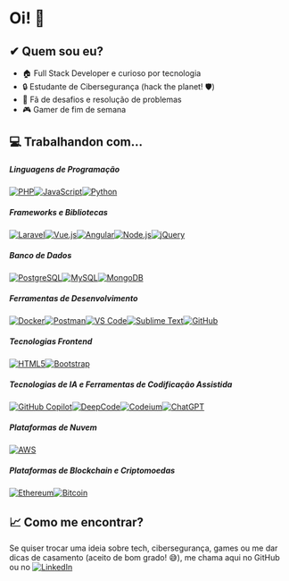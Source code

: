 # Oi! 👋

## ✔ Quem sou eu?

- 🏠 Full Stack Developer e curioso por tecnologia
- 🔒 Estudante de Cibersegurança (hack the planet! 🛡️)
- 🌟 Fã de desafios e resolução de problemas
- 🎮 Gamer de fim de semana

## 💻 Trabalhandon com...
##### **Linguagens de Programação**
[![PHP](https://img.shields.io/badge/PHP-777BB4?style=for-the-badge&logo=php&logoColor=white)](https://www.php.net/)[![JavaScript](https://img.shields.io/badge/JavaScript-F7DF1E?style=for-the-badge&logo=javascript&logoColor=black)](https://developer.mozilla.org/en-US/docs/Web/JavaScript)[![Python](https://img.shields.io/badge/Python-3776AB?style=for-the-badge&logo=python&logoColor=white)](https://www.python.org/)

##### **Frameworks e Bibliotecas**
[![Laravel](https://img.shields.io/badge/Laravel-FF2D20?style=for-the-badge&logo=laravel&logoColor=white)](https://laravel.com/)[![Vue.js](https://img.shields.io/badge/Vue.js-4FC08D?style=for-the-badge&logo=vue.js&logoColor=white)](https://vuejs.org/)[![Angular](https://img.shields.io/badge/Angular-DD0031?style=for-the-badge&logo=angular&logoColor=white)](https://angular.io/)[![Node.js](https://img.shields.io/badge/Node.js-339933?style=for-the-badge&logo=node.js&logoColor=white)](https://nodejs.org/)[![jQuery](https://img.shields.io/badge/jQuery-0769AD?style=for-the-badge&logo=jquery&logoColor=white)](https://jquery.com/)

##### **Banco de Dados**
[![PostgreSQL](https://img.shields.io/badge/PostgreSQL-336791?style=for-the-badge&logo=postgresql&logoColor=white)](https://www.postgresql.org/)[![MySQL](https://img.shields.io/badge/MySQL-4479A1?style=for-the-badge&logo=mysql&logoColor=white)](https://www.mysql.com/)[![MongoDB](https://img.shields.io/badge/MongoDB-47A248?style=for-the-badge&logo=mongodb&logoColor=white)](https://www.mongodb.com/)

##### **Ferramentas de Desenvolvimento**
[![Docker](https://img.shields.io/badge/Docker-2496ED?style=for-the-badge&logo=docker&logoColor=white)](https://www.docker.com/)[![Postman](https://img.shields.io/badge/Postman-FF6C37?style=for-the-badge&logo=postman&logoColor=white)](https://www.postman.com/)[![VS Code](https://img.shields.io/badge/VS%20Code-007ACC?style=for-the-badge&logo=visual-studio-code&logoColor=white)](https://code.visualstudio.com/)[![Sublime Text](https://img.shields.io/badge/Sublime%20Text-FF9800?style=for-the-badge&logo=sublime-text&logoColor=white)](https://www.sublimetext.com/)[![GitHub](https://img.shields.io/badge/GitHub-181717?style=for-the-badge&logo=github&logoColor=white)](https://github.com/)

##### **Tecnologias Frontend**
[![HTML5](https://img.shields.io/badge/HTML5-E34F26?style=for-the-badge&logo=html5&logoColor=white)](https://developer.mozilla.org/en-US/docs/Web/HTML)[![Bootstrap](https://img.shields.io/badge/Bootstrap-7952B3?style=for-the-badge&logo=bootstrap&logoColor=white)](https://getbootstrap.com/)

##### **Tecnologias de IA e Ferramentas de Codificação Assistida**
[![GitHub Copilot](https://img.shields.io/badge/GitHub%20Copilot-8B81C6?style=for-the-badge&logo=github&logoColor=white)](https://copilot.github.com/)[![DeepCode](https://img.shields.io/badge/DeepCode-3B8BF3?style=for-the-badge&logo=snyk&logoColor=white)](https://www.deepcode.ai/)[![Codeium](https://img.shields.io/badge/Codeium-1A73E8?style=for-the-badge&logo=codeium&logoColor=white)](https://www.codeium.com/)[![ChatGPT](https://img.shields.io/badge/ChatGPT-1A1A1A?style=for-the-badge&logo=openai&logoColor=white)](https://chat.openai.com/)

##### **Plataformas de Nuvem**
[![AWS](https://img.shields.io/badge/AWS-232F3E?style=for-the-badge&logo=amazonaws&logoColor=white)](https://aws.amazon.com/)

##### **Plataformas de Blockchain e Criptomoedas**
[![Ethereum](https://img.shields.io/badge/Ethereum-3C3C3D?style=for-the-badge&logo=ethereum&logoColor=white)](https://ethereum.org/)[![Bitcoin](https://img.shields.io/badge/Bitcoin-F2A900?style=for-the-badge&logo=bitcoin&logoColor=white)](https://bitcoin.org/)

## 📈 Como me encontrar?

Se quiser trocar uma ideia sobre tech, cibersegurança, games ou me dar dicas de casamento (aceito de bom grado! 😅), me chama aqui no GitHub ou no  [![LinkedIn](https://img.shields.io/badge/LinkedIn-0A66C2?style=flat&logo=linkedin&logoColor=white)](https://www.linkedin.com/in/diegoaafs/)

